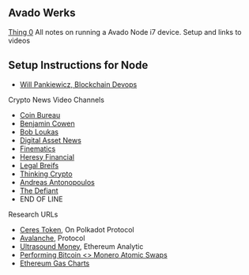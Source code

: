 ## Avado Werks
[Thing 0](https://ava.do/avado-i7)
All notes on running a Avado Node i7 device.  Setup and links to videos

## Setup Instructions for Node
- [Will Pankiewicz, Blockchain Devops](https://hackmd.io/@nlWRE-3fQzmUnPRDIXb2Ag/SJvW0uCYv#/1)


Crypto News Video Channels
- [Coin Bureau](https://www.coinbureau.com/)
- [Benjamin Cowen](https://www.youtube.com/channel/UCRvqjQPSeaWn-uEx-w0XOIg/featured)
- [Bob Loukas](https://www.youtube.com/channel/UC0zGwzu0zzCImC1BwPuWyXQ/featured)
- [Digital Asset News](https://www.youtube.com/c/DigitalAssetNewsDAN/featured)
- [Finematics](https://www.youtube.com/c/Finematics/featured)
- [Heresy Financial](https://www.youtube.com/c/HeresyFinancial/featured)
- [Legal Breifs](https://www.youtube.com/c/LegalBriefs/featured)
- [Thinking Crypto](https://www.youtube.com/c/AnthonyEdward/featured)
- [Andreas Antonopoulos](https://www.youtube.com/c/aantonop/featured)
- [The Defiant](https://www.youtube.com/c/TheDefiant/featured)
- END OF LINE



Research URLs
- [Ceres Token](https://cerestoken.io/), On Polkadot Protocol
- [Avalanche](https://www.avax.network/), Protocol
- [Ultrasound Money](https://ultrasound.money/), Ethereum Analytic
- [Performing Bitcoin <> Monero Atomic Swaps](https://sethforprivacy.com/guides/bitcoin-monero-atomic-swaps/)
- [Ethereum Gas Charts](https://ethereumprice.org/gas/)

